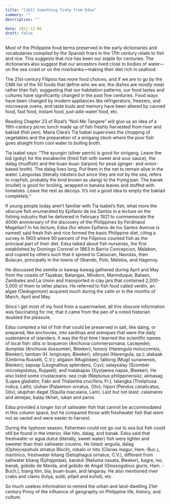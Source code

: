 ```yaml
---
title: "[163] Something fishy from Edsa"
summary: ""
description: ""

date: 2012-12-06
draft: false
---
```


Most of the Philippine food terms preserved in the early dictionaries and vocabularies compiled by the Spanish friars in the 17th century relate to fish and rice. This suggests that rice has been our staple for centuries. The dictionaries also suggest that our ancestors lived close to bodies of water—on the sea coast or on the riverbanks—making their diet rich in seafood.

The 21st-century Filipino has more food choices, and if we are to go by the CNN list of the 50 foods that define who we are, the dishes are mostly meat rather than fish, suggesting that our habitation patterns, our food tastes and cultures have significantly changed in the past five centuries. Food ways have been changed by modern appliances like refrigerators, freezers, and microwave ovens, and taste buds and memory have been altered by canned food, fast food, instant food, just-add-water food, etc.

Reading Chapter 23 of  Rizal’s “Noli Me Tangere” will give us an idea of a 19th-century picnic lunch made up of fish freshly harvested from river and baklad (fish pen). Maria Clara’s Tia Isabel supervises the chopping of vegetables and the preparation of a sinigang stock where the poor fish goes straight from cool water to boiling broth.

Tia Isabel says: “The ayungin (silver perch) is good for sinigang. Leave the biâ (goby) for the escabeche (fried fish with sweet and sour sauce), the dalag (mudfish) and the buan-buan (tarpon) for pesâ (ginger- and onion-based broth). The dalag lives long. Put them in the net to remain alive in the water. Langostas (literally lobsters but since they are not by the sea, refers to crayfish, probably the kind known as ulang) to the frying pan. The banak (mullet) is good for broiling, wrapped in banana leaves and stuffed with tomatoes. Leave the rest as decoys. It’s not a good idea to empty the baklad completely.”

If young people today aren’t familiar with Tia Isabel’s fish, what more the obscure fish enumerated by Epifanio de los Santos in a lecture on the fishing industry that he delivered in February 1921 to commemorate the 400th anniversary of the discovery of the Philippines by Ferdinand Magellan? In his lecture, Edsa (for whom Epifanio de los Santos Avenue is named) said fresh fish and rice formed the basic Philippine diet, citing a survey in 1903 where 90 percent of the Filipinos counted fish as the principal part of their diet. Edsa talked about fish nurseries, the first established by Domingo Coronel in 1863 in Barrio Concepcion, Malabon, and copied by others such that it spreed to Caloocan, Navotas, then Bulacan, principally in the towns of Obando, Polo, Malolos, and Hagonoy.

He discussed the semilla or  kawag-kawag  gathered during April and May from the coasts of Tayabas, Batangas, Mindoro, Marinduque, Bataan, Zambales and La Union and transported in clay jars that contained 2,000-5,000 of them to other places. He referred to fish  food called verdin, an algae (Oedogonium) acquired much during the calm or in the months of March, April and May.

Since I get most of my food from a supermarket, all this obscure information was fascinating for me; that it came from the pen of a noted historian doubled the pleasure.

Edsa compiled a list of fish that could be preserved in salt, like daing, or prepared, like anchovies, into sardinas and arenques that were the daily sustenance of islanders. It was the first time I learned the scientific names of local fish: dilis or boqueron (Anchovia commersoniana, Lacepede); dumpilas (Anchovia dussumieri, Bleeker); tunsoy (Harengula moluccensis, Bleeker); tamban (H. longiceps, Bleeker); silinyasi (Harengula, sp.); alakaak (Umbrina Russelli, C.V.); aligasin (Mugilidae); talilong (Mugil sunanensis, Bleeker); sapsap (Leognathus splendens, Cuv); salaysalay (Scomber microlepidotus, Ruppell); and malakapas (Xystaema napas, Bleeker). He also listed some crustaceans: sea crab (Neptunus philippinensis); alimasag (Lupea gladiator, Fabr and Thalamita crucifera, Fr.);  talangka (Thelphusa indica, Lath); uluhan (Palaemon ornatus, Oliv);  hipon (Pendus canalicatus, Oliv); alupihan dagat (Squilla macularia, Lam). Last but not least: calamares and almejas; balay tikhan, lukan and paros.

Edsa provided a longer list of saltwater fish that cannot be accommodated in this column space, but he compared those with freshwater fish that were not as varied and were easier to harvest.

During the typhoon season, fishermen could not go out to sea but fish could still be found in the interior, like hito, dalag, and banak. Edsa said that freshwater or agua dulce (literally, sweet water) fish were lighter and sweeter than their saltwater cousins. He listed: anguila, dalag (Ophiocepahuls striatus Bloch), robalo or hito (Clarias magur, Ham.-Buc.), martinico, freshwater kitang (Setophagus ornatus, C.V.), different from saltwater kitang (Ephippidae), kanduli (Netuma nasata, Bleeker), bagre, iso, banak, gobido de Manila, and gobido de Angat (Glossogobius giuris, Ham. -Buch.), biang itim, bia, buan-buan, and langaray. He also mentioned river crabs and clams (tulya, sulib, pilipit and kuhol), etc.

So much useless information to remind the urban and land-dwelling 21st-century Pinoy of the influence of geography on Philippine life, history, and culture.
